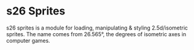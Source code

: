 s26 Sprites
===========

s26 sprites is a module for loading, manipulating & styling 2.5d/isometric
sprites. The name comes from 26.565°, the degrees of isometric axes in computer games.
